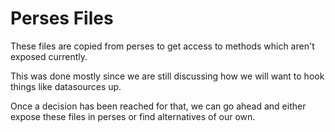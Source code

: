 # Perses Files
These files are copied from perses to get access to methods which aren't exposed currently.

This was done mostly since we are still discussing how we will want to hook things like datasources up.

Once a decision has been reached for that, we can go ahead and either expose these files in perses or
find alternatives of our own.
